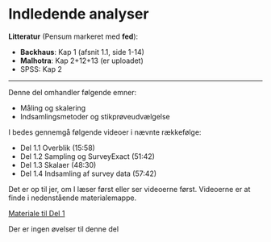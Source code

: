 # Indledende analyser

**Litteratur** (Pensum markeret med **fed**):

- **Backhaus**: Kap 1 (afsnit 1.1, side 1-14)
- **Malhotra**: Kap 2+12+13 (er uploadet)
- SPSS: Kap 2

---

Denne del omhandler følgende emner:

- Måling og skalering
- Indsamlingsmetoder og stikprøveudvælgelse

I bedes gennemgå følgende videoer i nævnte rækkefølge:

- Del 1.1 Overblik (15:58)
- Del 1.2 Sampling og SurveyExact (51:42)
- Del 1.3 Skalaer (48:30)
- Del 1.4 Indsamling af survey data (57:42)

Det er op til jer, om I læser først eller ser videoerne først. Videoerne er at finde i nedenstående materialemappe.

[Materiale til Del 1](https://viaucdk-my.sharepoint.com/:f:/g/personal/rib_viauc_dk/EuKJp5kjJilGsj_8U7548mUBAbGzkJ51eKrlvcoYxJg58A?e=3QwQe7)

Der er ingen øvelser til denne del
